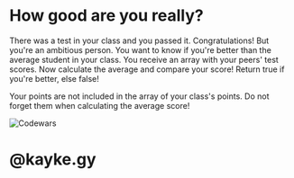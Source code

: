<h1>How good are you really?</h1>

<p>There was a test in your class and you passed it. Congratulations!
But you're an ambitious person. You want to know if you're better than the average student in your class.
You receive an array with your peers' test scores. Now calculate the average and compare your score!
Return true if you're better, else false!</p>

<p>Your points are not included in the array of your class's points. Do not forget them when calculating the average score!</p>


![Codewars](https://www.codewars.com/users/kaykesandes/badges/large)
# __@kayke.gy__